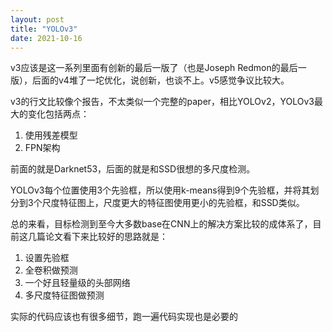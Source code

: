 ```yaml
---
layout: post
title: "YOLOv3"
date: 2021-10-16
---
```


v3应该是这一系列里面有创新的最后一版了（也是Joseph Redmon的最后一版），后面的v4堆了一坨优化，说创新，也谈不上。v5感觉争议比较大。

v3的行文比较像个报告，不太类似一个完整的paper，相比YOLOv2，YOLOv3最大的变化包括两点：

1. 使用残差模型
2. FPN架构

前面的就是Darknet53，后面的就是和SSD很想的多尺度检测。

YOLOv3每个位置使用3个先验框，所以使用k-means得到9个先验框，并将其划分到3个尺度特征图上，尺度更大的特征图使用更小的先验框，和SSD类似。

总的来看，目标检测到至今大多数base在CNN上的解决方案比较的成体系了，目前这几篇论文看下来比较好的思路就是：

1. 设置先验框
2. 全卷积做预测
3. 一个好且轻量级的头部网络
4. 多尺度特征图做预测

实际的代码应该也有很多细节，跑一遍代码实现也是必要的